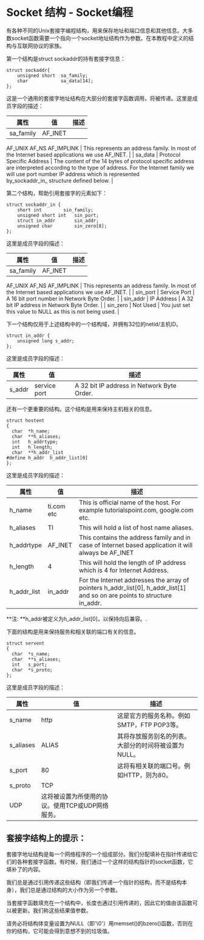 # Socket 结构 - Socket编程



有各种不同的Unix套接字编程结构，用来保存地址和端口信息和其他信息。大多数socket函数需要一个指向一个socket地址结构作为参数。在本教程中定义的结构与互联网协议的家族。

第一个结构是struct sockaddr的持有套接字信息：


```
struct sockaddr{
	unsigned short  sa_family;    
	char	        sa_data[14];
};

```


这是一个通用的套接字地址结构在大部分的套接字函数调用，将被传递。这里是成员字段的描述：

| 属性 | 值 | 描述 |
| --- | --- | --- |
| sa_family | AF_INET
AF_UNIX
AF_NS
AF_IMPLINK | This represents an address family. In most of the Internet based applications we use AF_INET. |
| sa_data | Protocol Specific Address | The content of the 14 bytes of protocol specific address are interpreted according to the type of address. For the Internet family we will use port number IP address which is represented by_sockaddr_in_ structure defined below. |

第二个结构，帮助引用套接字的元素如下：


```
struct sockaddr_in {
	short int	     sin_family;  
	unsigned short int   sin_port;	
	struct in_addr	     sin_addr;	
	unsigned char	     sin_zero[8];
};

```


这里是成员字段的描述：

| 属性 | 值 | 描述 |
| --- | --- | --- |
| sa_family | AF_INET
AF_UNIX
AF_NS
AF_IMPLINK | This represents an address family. In most of the Internet based applications we use AF_INET. |
| sin_port | Service Port | A 16 bit port number in Network Byte Order. |
| sin_addr | IP Address | A 32 bit IP address in Network Byte Order. |
| sin_zero | Not Used | You just set this value to NULL as this is not being used. |

下一个结构仅用于上述结构中的一个结构域，并拥有32位的netid/主机ID。


```
struct in_addr {
	unsigned long s_addr;
};

```


这里是成员字段的描述：

| 属性 | 值 | 描述 |
| --- | --- | --- |
| s_addr | service port | A 32 bit IP address in Network Byte Order. |

还有一个更重要的结构。这个结构是用来保持主机相关的信息。


```
struct hostent
{
  char  *h_name; 
  char  **h_aliases; 
  int   h_addrtype;  
  int   h_length;    
  char  **h_addr_list
#define h_addr  h_addr_list[0]
};

```

这里是成员字段的描述：

| 属性 | 值 | 描述 |
| --- | --- | --- |
| h_name | ti.com etc | This is official name of the host. For example tutorialspoint.com, google.com etc. |
| h_aliases | TI | This will hold a list of host name aliases. |
| h_addrtype | AF_INET | This contains the address family and in case of Internet based application it will always be AF_INET |
| h_length | 4 | This will hold the length of IP address which is 4 for Internet Address. |
| h_addr_list | in_addr | For the Internet addresses the array of pointers h_addr_list[0], h_addr_list[1] and so on are points to structure in_addr. |

**注: **h_addr被定义为h_addr_list[0]，以保持向后兼容。.

下面的结构是用来保持服务和相关联的端口有关的信息。


```
struct servent
{
  char  *s_name; 
  char  **s_aliases; 
  int   s_port;  
  char  *s_proto;
};

```


这里是成员字段的描述：

| 属性 | 值 | 描述 |
| --- | --- | --- |
| s_name | http | 这是官方的服务名称。例如SMTP，FTP POP3等。 |
| s_aliases | ALIAS | 其将存放服务别名的列表。大部分的时间将被设置为NULL。 |
| s_port | 80 | 这将有相关联的端口号。例如HTTP，则为80。 |
| s_proto | TCP 
UDP | 这将被设置为所使用的协议。使用TCP或UDP网络服务。 |

## 套接字结构上的提示：

套接字地址结构是每一个网络程序的一个组成部分。我们分配填补在指针传递给它们的各种套接字函数。有时候，我们通过一个这样的结构指针的socket函数，它填补了的内容。

我们总是通过引用传递这些结构（即我们传递一个指针的结构，而不是结构本身），我们总是通过结构的大小作为另一个参数。

当套接字函数填充在一个结构中，长度也通过引用传递的，因此它的值由该函数可以被更新。我们称这些结果值参数。

请务必将结构体变量设置为NULL（即'\0'）用memset()的bzero()函数，否则在你的结构，它可能会得到意想不到的垃圾值。

 
